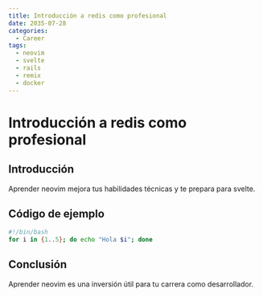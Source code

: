 ```yaml
---
title: Introducción a redis como profesional
date: 2035-07-28
categories:
  - Career
tags:
  - neovim
  - svelte
  - rails
  - remix
  - docker
---
```


# Introducción a redis como profesional

## Introducción

Aprender neovim mejora tus habilidades técnicas y te prepara para svelte.

## Código de ejemplo

```bash
#!/bin/bash
for i in {1..5}; do echo "Hola $i"; done
```

## Conclusión

Aprender neovim es una inversión útil para tu carrera como desarrollador.